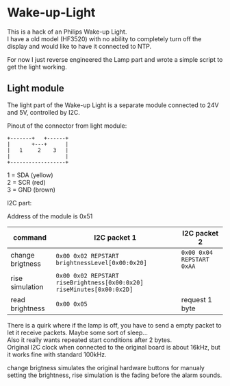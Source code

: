 # Wake-up-Light
This is a hack of an Philips Wake-up Light.<br>
I have a old model (HF3520) with no ability to completely turn off the display and would like to have it connected to NTP.

For now I just reverse engineered the Lamp part and wrote a simple script to get the light working.

## Light module
The light part of the Wake-up Light is a separate module connected to 24V and 5V, controlled by I2C.

Pinout of the connector from light module:

```
+-------+   +------+
|       +---+      |
|   1     2    3   |
|                  |
+------------------+
```

1 = SDA (yellow)<br>
2 = SCR (red)<br>
3 = GND (brown)<br>

I2C part:

Address of the module is 0x51

| command  | I2C packet 1 | I2C packet 2 | 
| ------------- | ------------- | ------------- |
| change brigtness  | `0x00 0x02 REPSTART brightnessLevel[0x00:0x20]`   |  `0x00 0x04 REPSTART 0xAA` |
| rise simulation  | `0x00 0x02 REPSTART riseBrightness[0x00:0x20] riseMinutes[0x00:0x2D]`   |   |
| read brightness  | `0x00 0x05` | request 1 byte |

There is a quirk where if the lamp is off, you have to send a empty packet to let it receive packets. Maybe some sort of sleep...<br>
Also it really wants repeated start conditions after 2 bytes.<br>
Original I2C clock when connected to the original board is about 16kHz, but it works fine with standard 100kHz.

change brigtness simulates the original hardware buttons for manualy setting the brightness, rise simulation is the fading before the alarm sounds.
